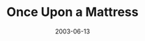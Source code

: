 ---
title: Once Upon a Mattress
date: 2003-06-13
closing_date: 2003-06-28
layout: productions
playbill:
Theatre: Theatre Jacksonville
venue: Harold K. Smith Playhouse
cast:
- Minstrel: Lee Hamby
- Prince: Sam Willis
- Princess: Erica Crump
- Queen: Amy Szkody
- Wizard: David Sacks
- Princess Number Twelve: Deborah Goldberg
- Lady Rowena: Robin Scott
- Lady Merrill: Erica Crump
- Prince Dauntless the Drab: Josh Waller
- Queen Aggravain: Tracy Olin
- Lady Lucille: Audrey Mobley
- Lady Larken: Jessica Anderson
- Sir Studley: Karl Rogers
- King Sextimus the Silent: Brad Trowbridge
- Jester: Michael Beaman
- Sir Harry: Erik DeCicco
- Princess Winnifred: Sarah Rawlings
- Sir Luce: Gabriel White
- Lady Mabelle: Rachel Organes
- The Nightengale of Samarkand: Amy Szkody
- Lady H: Amanda Kaplan
- Page: Russell Hainline
- Servant: Paula Kaplan
- Emily/Wench: Jennifer Weitzel
- Knight:
  - Kortland Bottger
  - Josh Counihan
  - Craig Wickless
  - Sam Willis
- Lady-in-Waiting:
  - Heather Belyeu
  - Markisha Cobourne
crew:
- Artistic Director: Shirley Sacks
- Music Director: Ellen Milligan
- Choreograher: Kendra Sides
- Stage Manager: Kim Imbach
- Assistant to the Director: Deborah Goldberg
- Assistant Stage Manager: Jessica 'JB' Beseker
- Technical Direcor: Jeffrey L. Wagoner
- Assistant Technical Director: Daniel Dungan
- Scenic Design: Kelly J. Wagoner
- Lighting Design: Jeffery L. Wagoner
- Assistant Lighting Design: Daniel Dungan
- Costume Design: Joy Smith
- Costume Crew:
  - Andra Smith
  - Britni Holtsinger
  - Tracy Olin
- Hat Design: Tracy Olin
- Hair and Make-up Design: Tracy Olin
- Properties Crew:
  - Claudia Wright
  - Gloria Davis
  - Carole Ficheria
- Light Board Operation: Gloria Pepe
- Costume Running Crew:
  - Kelley Imbach
  - Sam Watson
- Fly Rail Crew:
  - Chris MacDowell
  - Steven Kelly
- Backstage Crew:
  - Kelly Peterman
  - Amanda Brown
  - Mary Beth Silvestris
  - Michelle Silvestris
  - Ricky Bower
  - Leslie Hersig
  - Quinton White
  - Jon Brenan
orchestra:
- Piano/Keyboard: Ellen Milligan
- Percussion: Tony Steve
- French Horn: Daniel Blackburn
- Violin: Paul Hulsberg
- Guitar: Alex Litt
- Bass: Aaron Kline
---